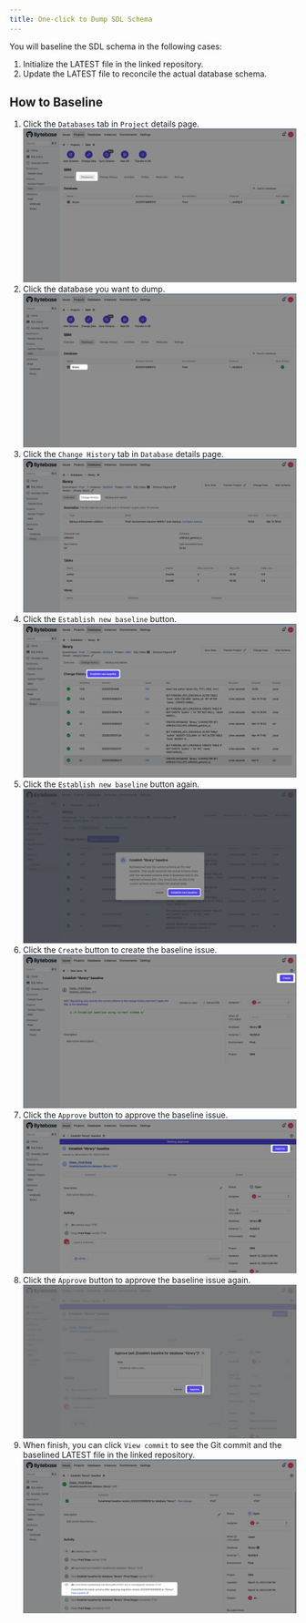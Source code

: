 ```yaml
---
title: One-click to Dump SDL Schema
---
```


You will baseline the SDL schema in the following cases:

1. Initialize the LATEST file in the linked repository.
1. Update the LATEST file to reconcile the actual database schema.

## How to Baseline

1. Click the `Databases` tab in `Project` details page.
![step-1](/static/docs/change-database/state-based-migration/one-click-to-dum-sdl-schema/step-1.webp)
2. Click the database you want to dump.
![step-2](/static/docs/change-database/state-based-migration/one-click-to-dum-sdl-schema/step-2.webp)
3. Click the `Change History` tab in `Database` details page.
![step-3](/static/docs/change-database/state-based-migration/one-click-to-dum-sdl-schema/step-3.webp)
4. Click the `Establish new baseline` button.
![step-4](/static/docs/change-database/state-based-migration/one-click-to-dum-sdl-schema/step-4.webp)
5. Click the `Establish new baseline` button again.
![step-5](/static/docs/change-database/state-based-migration/one-click-to-dum-sdl-schema/step-5.webp)
6. Click the `Create` button to create the baseline issue.
![step-6](/static/docs/change-database/state-based-migration/one-click-to-dum-sdl-schema/step-6.webp)
7. Click the `Approve` button to approve the baseline issue.
![step-7](/static/docs/change-database/state-based-migration/one-click-to-dum-sdl-schema/step-7.webp)
8. Click the `Approve` button to approve the baseline issue again.
![step-8](/static/docs/change-database/state-based-migration/one-click-to-dum-sdl-schema/step-8.webp)
9. When finish, you can click `View commit` to see the Git commit and the baselined LATEST file in the linked repository.
![step-9](/static/docs/change-database/state-based-migration/one-click-to-dum-sdl-schema/step-9.webp)